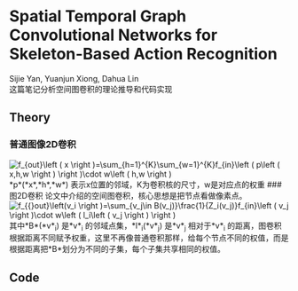 # Spatial Temporal Graph Convolutional Networks for Skeleton-Based Action Recognition
Sijie Yan, Yuanjun Xiong, Dahua Lin  
这篇笔记分析空间图卷积的理论推导和代码实现
## Theory
### 普通图像2D卷积
<img src="https://latex.codecogs.com/gif.latex?f_{out}\left&space;(&space;x&space;\right&space;)=\sum_{h=1}^{K}\sum_{w=1}^{K}f_{in}\left&space;(&space;p\left&space;(&space;x,h,w&space;\right&space;)&space;\right&space;)\cdot&space;w\left&space;(&space;h,w&space;\right&space;)" title="f_{out}\left ( x \right )=\sum_{h=1}^{K}\sum_{w=1}^{K}f_{in}\left ( p\left ( x,h,w \right ) \right )\cdot w\left ( h,w \right )" />  
*p*(*x*,*h*,*w*) 表示x位置的邻域，K为卷积核的尺寸，w是对应点的权重  
### 图2D卷积
论文中介绍的空间图卷积，核心思想是把节点看做像素点。
<img src="https://latex.codecogs.com/gif.latex?f_{{}out}\left(v_i&space;\right&space;)=\sum_{v_j\in&space;B(v_j)}\frac{1}{Z_i(v_j)}f_{in}\left&space;(&space;v_j&space;\right&space;)\cdot&space;w\left&space;(&space;l_i\left&space;(&space;v_j&space;\right&space;)&space;\right&space;)" title="f_{{}out}\left(v_i \right )=\sum_{v_j\in B(v_j)}\frac{1}{Z_i(v_j)}f_{in}\left ( v_j \right )\cdot w\left ( l_i\left ( v_j \right ) \right )" />  
其中*B*(*v*<sub>i</sub>) 是*v*<sub>i</sub> 的邻域点集，*l*<sub>i</sub>(*v*<sub>j</sub>) 是*v*<sub>j</sub> 相对于*v*<sub>i</sub> 的距离，图卷积根据距离不同赋予权重，这里不再像普通卷积那样，给每个节点不同的权值，而是根据距离把*B*划分为不同的子集，每个子集共享相同的权值。  

## Code

